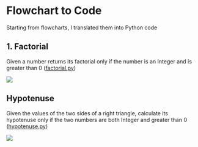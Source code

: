 # Flowchart to Code
Starting from flowcharts, I translated them into Python code

## 1. Factorial
Given a number returns its factorial only if the number is an Integer and is greater than 0 ([factorial.py](factorial.py))

[![](https://mermaid.ink/img/pako:eNp9kt1vgjAUxf-Vm_ukiR8gisiDy_x2OrPEbckGe7iRqkQoppRkavzfVwtEn9an5pzzO9DbXnCTBAxd3Ak67uF94HNQ67lSWUsSslqFer0PA68558dMAm_-5IGB1oeXeQoc-mA8XXN9qHT4Yqm2R96chzKkKDwzOADxALYFP9KBcckfSn78yE-8IUWbLCLJYEsbmQjVVRRMdGLqfRwDbev2Q2FO8_aHylWipZnXfBMhl7ANOUX30vJYM52aVypjHlSrD0cq-JeSZ0IkAmKWprRjJf2S0_cJwYpWWlt4M_V_EYNPijI2vsEFs9D-8t_eZdmLNYyZiCkM1I1dbqaPcs9i5qOrtgGJg48-v6ocZTJZn_gGXSkyVsNMz2kUkrroGN0tRalSj8TRveAvuj270bYtyzEMs9sye5ZTwxO6jtkwnK7ltI2O2e72WtcanpNE8UbD6ZhWp213HNuwbNtp6bJvbeZfZEGohvuaPy_9yq5_md2w-Q?type=png)](https://mermaid.live/edit#pako:eNp9kt1vgjAUxf-Vm_ukiR8gisiDy_x2OrPEbckGe7iRqkQoppRkavzfVwtEn9an5pzzO9DbXnCTBAxd3Ak67uF94HNQ67lSWUsSslqFer0PA68558dMAm_-5IGB1oeXeQoc-mA8XXN9qHT4Yqm2R96chzKkKDwzOADxALYFP9KBcckfSn78yE-8IUWbLCLJYEsbmQjVVRRMdGLqfRwDbev2Q2FO8_aHylWipZnXfBMhl7ANOUX30vJYM52aVypjHlSrD0cq-JeSZ0IkAmKWprRjJf2S0_cJwYpWWlt4M_V_EYNPijI2vsEFs9D-8t_eZdmLNYyZiCkM1I1dbqaPcs9i5qOrtgGJg48-v6ocZTJZn_gGXSkyVsNMz2kUkrroGN0tRalSj8TRveAvuj270bYtyzEMs9sye5ZTwxO6jtkwnK7ltI2O2e72WtcanpNE8UbD6ZhWp213HNuwbNtp6bJvbeZfZEGohvuaPy_9yq5_md2w-Q)

## Hypotenuse
Given the values of the two sides of a right triangle, calculate its hypotenuse only if the two numbers are both Integer and greater than 0 ([hypotenuse.py](hypotenuse.py))

[![](https://mermaid.ink/img/pako:eNp9kl1vgjAUhv9Kc64kQaXyYeXCZSJOl8wscVmywS4a6ZQMCiklmSP899Uy1Kv1qj3P-57Tnp4G9kXCwIeDoOURvSxijtS6Hwx2kgppGGg4nKNFNN7wspYowOOPTrFQQJHgQiY9CbRl2QQYzZGFKE8UPG_v2k6wVAL0xiqtC6OAZvs6o5Kh46ksJON1xf5ShVqyisbPIuXyhve1VlrwMBiEPDGMm_TbQpN1b2VCFALlrKro4eJed-7rg9CWbnVsE63VvTOGXmlWs_BsvnndVYa64EafHv8t9tgXAxNyJnKaJqrtzRnGII8sZzH4aptQ8RVDzFulo7Usdie-B1-KmplQl4nq0zKl6rdy8D9pVqloSTn4DXyDP_NGjmfbxLLwdIJnNjHhBD7BI4tMbeJYLnams0lrwk9RKL81Ii62XcdziWfZnkewTvauYVeRJaksxFM3I3pU2l9H7J7H?type=png)](https://mermaid.live/edit#pako:eNp9kl1vgjAUhv9Kc64kQaXyYeXCZSJOl8wscVmywS4a6ZQMCiklmSP899Uy1Kv1qj3P-57Tnp4G9kXCwIeDoOURvSxijtS6Hwx2kgppGGg4nKNFNN7wspYowOOPTrFQQJHgQiY9CbRl2QQYzZGFKE8UPG_v2k6wVAL0xiqtC6OAZvs6o5Kh46ksJON1xf5ShVqyisbPIuXyhve1VlrwMBiEPDGMm_TbQpN1b2VCFALlrKro4eJed-7rg9CWbnVsE63VvTOGXmlWs_BsvnndVYa64EafHv8t9tgXAxNyJnKaJqrtzRnGII8sZzH4aptQ8RVDzFulo7Usdie-B1-KmplQl4nq0zKl6rdy8D9pVqloSTn4DXyDP_NGjmfbxLLwdIJnNjHhBD7BI4tMbeJYLnams0lrwk9RKL81Ii62XcdziWfZnkewTvauYVeRJaksxFM3I3pU2l9H7J7H)
